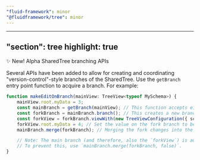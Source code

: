 ```yaml
---
"fluid-framework": minor
"@fluidframework/tree": minor
---
```

---
"section": tree
highlight: true
---

✨ New! Alpha SharedTree branching APIs

Several APIs have been added to allow for creating and coordinating "version-control"-style branches of the SharedTree.
Use the `getBranch` entry point function to acquire a branch.
For example:

```ts
function makeEditOnBranch(mainView: TreeView<typeof MySchema>) {
	mainView.root.myData = 3;
	const mainBranch = getBranch(mainView); // This function accepts either a view of a SharedTree (acquired e.g. via `sharedTree.viewWith(...)`) or a `SharedTree` directly.
	const forkBranch = mainBranch.branch(); // This creates a new branch based on the existing branch.
	const forkView = forkBranch.viewWith(new TreeViewConfiguration({ schema: MySchema })); // Acquire a view of the forked branch in order to read or edit its tree.
	forkView.root.myData = 4; // Set the value on the fork branch to be 4. The main branch still has a value of 3.
	mainBranch.merge(forkBranch); // Merging the fork changes into the main branch causes the main branch to have a value of 4.

	// Note: The main branch (and therefore, also the `forkView`) is automatically disposed by the merge.
	// To prevent this, use `mainBranch.merge(forkBranch, false)`.
}
```
